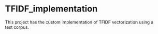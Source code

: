 # TFIDF_implementation

This project has the custom implementation of TFIDF vectorization using a test corpus.
